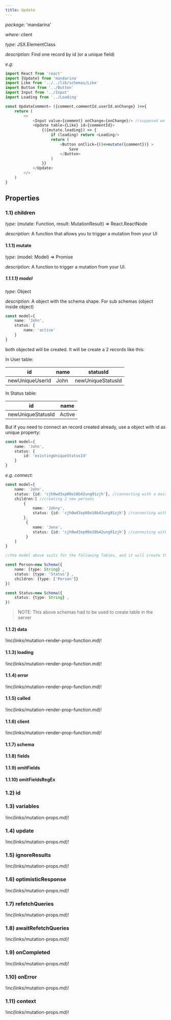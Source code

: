 ```yaml
---
title: Update
---
```



*package*: 'mandarina'

*where*: client 

*type*: JSX.ElementClass

*description*: Find one record by id (or a unique field)

*e.g*:


```typescript jsx
import React from 'react'
import {Update} from 'mandarina'
import Like from '../../lib/schemas/Like'
import Button from '../Button'
import Input from '../Input'
import Loading from '../Loading'

const UpdateComment= ({comment,commentId,userId,onChange} )=>{
    return (
        <>
            <Input value={comment} onChange={onChange}/> //supposed we are handling value state in the parent component
            <Update table={Like} id={commentId}>
                {({mutate,loading}) => {
                    if (loading) return <Loading/>
                    return (
                        <Button onClick={()=>mutate({comment})} >
                            Save
                        </Button>
                    )
                }}
            </Update>
        </>
    )
}

```

## Properties


### 1.1) children

*type*:  (mutate: Function, result: MutationResult) => React.ReactNode

*description*: A function that allows you to trigger a mutation from your UI

#### 1.1.1) mutate

*type*: (model: Model) => Promise

*description*: A function to trigger a mutation from your UI. 

##### 1.1.1.1) model

*type*: Object

*description*: A object with the schema shape. 
For sub schemas (object inside object) 
```typescript
const model={
    name: 'John',
    status: {
        name: 'active'
    }
}
```
both objected will be created. 
It will be create a 2 records like this:

In User table:

|id|name|statusId|
|---|---|---|
| newUniqueUserId|John|newUniqueStatusId|

In Status table:

|id|name|
|---|---|
| newUniqueStatusId|Active|

But if you need to connect an record created already, use a object with id as unique property:
```typescript
const model={
    name: 'John',
    status: {
        id: 'existingUniqueStatusId'
    }
}
```

*e.g. connect*:

```typescript jsx
const model={
    name: 'John',
    status: {id: 'cjh0wd3xp00o10b42ung91zjh'}, //connecting with a exiting status
    children:[ //creating 2 new persons
        {
            name: 'Johny',
            status: {id: 'cjh0wd3xp00o10b42ung91zjh'} //connecting with a exiting status
        },
         {
            name: 'Jena',
            status: {id: 'cjh0wd3xp00o10b42ung91zjh'} //connecting with a exiting status
         }
    ]
}

//the model above suits for the following Tables, and it will create three persons (John, Johny, Jena) and connected then to status 'cjh0wd3xp00o10b42ung91zjh'

const Person=new Schema({
    name: {type: String} ,
    status: {type: 'Status'} ,
    children: {type: ['Person']}
})

const Status=new Schema({
    status: {type: String} ,
})

```
<blockquote>
NOTE: This above schemas had to be used to create table in the server
</blockquote>

#### 1.1.2) data
!inc(links/mutation-render-prop-function.md)!
#### 1.1.3) loading
!inc(links/mutation-render-prop-function.md)!
#### 1.1.4) error
!inc(links/mutation-render-prop-function.md)!
#### 1.1.5) called
!inc(links/mutation-render-prop-function.md)!
#### 1.1.6) client
!inc(links/mutation-render-prop-function.md)!
#### 1.1.7) schema
#### 1.1.8) fields
#### 1.1.9) omitFields 
#### 1.1.10) omitFieldsRegEx

### 1.2) id

### 1.3) variables
!inc(links/mutation-props.md)!
### 1.4) update
!inc(links/mutation-props.md)!
### 1.5) ignoreResults
!inc(links/mutation-props.md)!
### 1.6) optimisticResponse
!inc(links/mutation-props.md)!
### 1.7) refetchQueries
!inc(links/mutation-props.md)!
### 1.8) awaitRefetchQueries
!inc(links/mutation-props.md)!
### 1.9) onCompleted
!inc(links/mutation-props.md)!
### 1.10) onError
!inc(links/mutation-props.md)!
### 1.11) context
!inc(links/mutation-props.md)!

